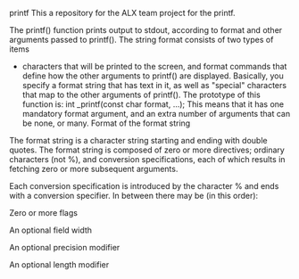 printf
This a repository for the ALX team project for the printf.

The printf() function prints output to stdout, according to format and other
arguments passed to printf(). The string format consists of two types of items
- characters that will be printed to the screen, and format commands that define
how the other arguments to printf() are displayed. Basically, you specify a format
string that has text in it, as well as "special" characters that map to the other arguments of printf().
The prototype of this function is: int _printf(const char format, ...);
This means that it has one mandatory format argument, and an extra number of arguments that can be none, or many.
Format of the format string

The format string is a character string starting and ending with double quotes. The format string is composed of zero or more directives; ordinary characters (not %), and conversion specifications, each of which results in fetching zero or more subsequent arguments.

Each conversion specification is introduced by the character % and ends with a conversion specifier. In between there may be (in this order):

Zero or more flags

An optional field width

An optional precision modifier

An optional length modifier
